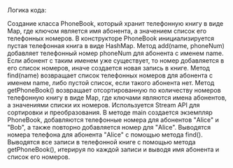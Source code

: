 Логика кода:

Создание класса PhoneBook, который хранит телефонную книгу в виде Map, где ключом является имя абонента, а значением список его телефонных номеров.
В конструкторе PhoneBook инициализируется пустая телефонная книга в виде HashMap.
Метод add(name, phoneNum) добавляет телефонный номер phoneNum для абонента с именем name. Если абонент с таким именем уже существует, то номер добавляется в его список номеров, иначе создается новая запись в книге.
Метод find(name) возвращает список телефонных номеров для абонента с именем name, либо пустой список, если такого абонента нет.
Метод getPhoneBook() возвращает отсортированную по количеству номеров телефонную книгу в виде Map, где ключами являются имена абонентов, а значениями списки их номеров. Используется Stream API для сортировки и преобразования.
В методе main создается экземпляр PhoneBook, добавляются телефонные номера для абонентов "Alice" и "Bob", а также повторно добавляется номер для "Alice".
Выводятся номера телефона для абонента "Alice" с помощью метода find().
Выводятся все записи в телефонной книге с помощью метода getPhoneBook(), итерируя по каждой записи и выводя имя абонента и список его номеров.

